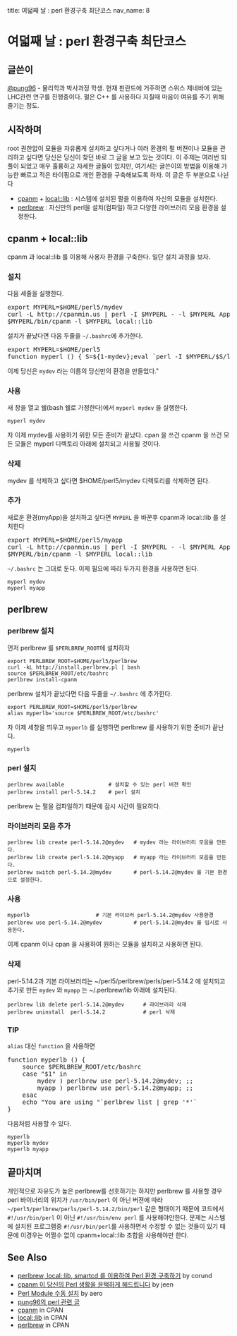 title: 여덟째 날 : perl 환경구축 최단코스
nav_name: 8

여덟째 날 : perl 환경구축 최단코스
================================

글쓴이
-------------------------------
[@pung96](https://twitter.com/pung96) - 물리학과 박사과정 학생. 현재 핀란드에 거주하면 스위스 제네바에 있는 LHC관련 연구를 진행중이다. 펄은 C++ 를 사용하다 지칠때 마음이 여유를 주기 위해 즐기는 정도. 

시작하며
-------------------------------
root 권한없이 모듈을 자유롭게 설치하고 싶다거나 여러 환경의 펄 버젼이나 모듈을 관리하고 싶다면 당신은 당신이 찾던 바로 그 글을 보고 있는 것이다. 이 주제는 여러번 되풀이 되었고 매우 훌륭하고 자세한 글들이 있지만, 여기서는 글쓴이의 방법을 이용해 가능한 빠르고 적은 타이핑으로 개인 환경을 구축해보도록 하자. 이 글은 두 부분으로 나뉜다

* [cpanm] + [local::lib] : 시스템에 설치된 펄을 이용하여 자신의 모듈을 설치한다.
* [perlbrew] : 자신만의 perl을 설치(컴파일) 하고 다양한 라이브러리 모음 환경을 설정한다.

cpanm + local::lib
-------------------------------
cpanm 과 local::lib 를 이용해 사용자 환경을 구축한다. 일단 설치 과정을 보자.
### 설치 
다음 세줄을 실행한다.
<pre class="brush; bash">
export MYPERL=$HOME/perl5/mydev
curl -L http://cpanmin.us | perl -I $MYPERL - -l $MYPERL App::cpanminus
$MYPERL/bin/cpanm -l $MYPERL local::lib
</pre>
설치가 끝났다면 다음 두줄을 ```~/.bashrc```에 추가한다.
<pre>
export MYPERL=$HOME/perl5
function myperl () { S=${1-mydev};eval `perl -I $MYPERL/$S/lib/perl5 -Mlocal::lib=$MYPERL/$S`; }
</pre>
이제 당신은 ```mydev``` 라는 이름의 당신만의 환경을 만들었다."
### 사용
새 창을 열고 쉘(bash 쉘로 가정한다)에서 ```myperl mydev``` 을 실행한다.

	myperl mydev
	
 자 이제 mydev를 사용하기 위한 모든 준비가 끝났다. cpan 을 쓰건 cpanm 을 쓰건 모든 모듈은 myperl 디렉토리 아래에 설치되고 사용될 것이다. 
  
### 삭제
mydev 를 삭제하고 싶다면 $HOME/perl5/mydev 디렉토리를 삭제하면 된다.

### 추가
새로운 환경(myApp)을 설치하고 싶다면 ```MYPERL``` 을 바꾼후 cpanm과 local::lib 를 설치한다
<pre class="brush; bash">
export MYPERL=$HOME/perl5/myapp
curl -L http://cpanmin.us | perl -I $MYPERL - -l $MYPERL App::cpanminus
$MYPERL/bin/cpanm -l $MYPERL local::lib
</pre>
```~/.bashrc``` 는 그대로 둔다.
이제 필요에 따라 두가지 환경을 사용하면 된다.

	myperl mydev
	myperl myapp
 

perlbrew
---------------------------
### perlbrew 설치
먼저 perlbrew 를 ```$PERLBREW_ROOT```에 설치하자
    
    export PERLBREW_ROOT=$HOME/perl5/perlbrew
    curl -kL http://install.perlbrew.pl | bash
    source $PERLBREW_ROOT/etc/bashrc
    perlbrew install-cpanm   
    
perlbrew 설치가 끝났다면 다음 두줄을 ```~/.bashrc``` 에 추가한다.

    export PERLBREW_ROOT=$HOME/perl5/perlbrew
    alias myperlb='source $PERLBREW_ROOT/etc/bashrc'

자 이제 세창을 띄우고 ```myperlb``` 를 실행하면 perlbrew 를 사용하기 위한 준비가 끝난다.

	myperlb
	
### perl 설치
	perlbrew available				# 설치할 수 있는 perl 버젼 확인
	perlbrew install perl-5.14.2 	# perl 설치
	
perlbrew 는 펄을 컴파일하기 때문에 잠시 시간이 필요하다.

### 라이브러리 모음 추가
	perlbrew lib create perl-5.14.2@mydev 	# mydev 라는 라이브러리 모음을 만든다.
	perlbrew lib create perl-5.14.2@myapp 	# myapp 라는 라이브러리 모음을 만든다.
	perlbrew switch perl-5.14.2@mydev	    # perl-5.14.2@mydev 를 기본 환경으로 설정한다.
### 사용
	myperlb 					# 기본 라이브러 perl-5.14.2@mydev 사용환경
	perlbrew use perl-5.14.2@mydev			# perl-5.14.2@mydev 를 임시로 사용한다.
	
이제 cpanm 이나 cpan 을 사용하여 원하는 모듈을 설치하고 사용하면 된다. 

### 삭제
perl-5.14.2과 기본 라이브러리는 ~/perl5/perlbrew/perls/perl-5.14.2 에 설치되고
추가로 만든 ```mydev``` 와 ```myapp``` 는 ~/.perlbrew/lib 아래에 설치된다.

    perlbrew lib delete perl-5.14.2@mydev      # 라이브러리 삭제
    perlbrew uninstall  perl-5.14.2            # perl 삭제

### TIP
```alias``` 대신 ```function``` 을 사용하면 
<pre>
function myperlb () {
    source $PERLBREW_ROOT/etc/bashrc
    case "$1" in
        mydev ) perlbrew use perl-5.14.2@mydev; ;;
        myapp ) perlbrew use perl-5.14.2@myapp; ;;
    esac
    echo "You are using "`perlbrew list | grep '*'`
}
</pre>
다음처럼 사용할 수 있다.

    myperlb
    myperlb mydev
    myperlb myapp

 

끝마치며 
-----------------------------
개인적으로 자유도가 높은 perlbrew를 선호하기는 하지만 perlbrew 를 사용할 경우 perl 바이너리의 위치가 ```/usr/bin/perl``` 이 아닌 버젼에 따라 ```~/perl5/perlbrew/perls/perl-5.14.2/bin/perl``` 같은 형태이기 때문에 코드에서 ```#!/usr/bin/perl``` 이 아닌 ```#!/usr/bin/env perl``` 를 사용해야만한다.
문제는 시스템에 설치된 프로그램중 ```#!/usr/bin/perl```를 사용하면서 수정할 수 없는 것들이 있기 때문에
이경우는 어쩔수 없이 cpanm+local::lib 조합을 사용해야만 한다.  

See Also
------------------------------
* [perlbrew, local::lib, smartcd 를 이용하여 Perl 환경 구축하기](http://advent.perl.kr/2011/2011-12-16.html)  by corund
* [cpanm 이 당신의 Perl 생활을 윤택하게 해드립니다](http://jeen.tistory.com/entry/PerlCPAN-cpanm-이-당신의-Perl-생활을-윤택하게-해드립니다) by jeen
* [Perl Module 수동 설치](http://aero.springnote.com/pages/753034) by aero
* [pung96의 perl 관련 글](http://tum.pung96.net/tagged/perl)
* [cpanm] in CPAN
* [local::lib] in CPAN
* [perlbrew] in CPAN

[perlbrew]:https://metacpan.org/module/perlbrew
[cpanm]:https://metacpan.org/module/cpanm
[local::lib]:https://metacpan.org/module/local::lib